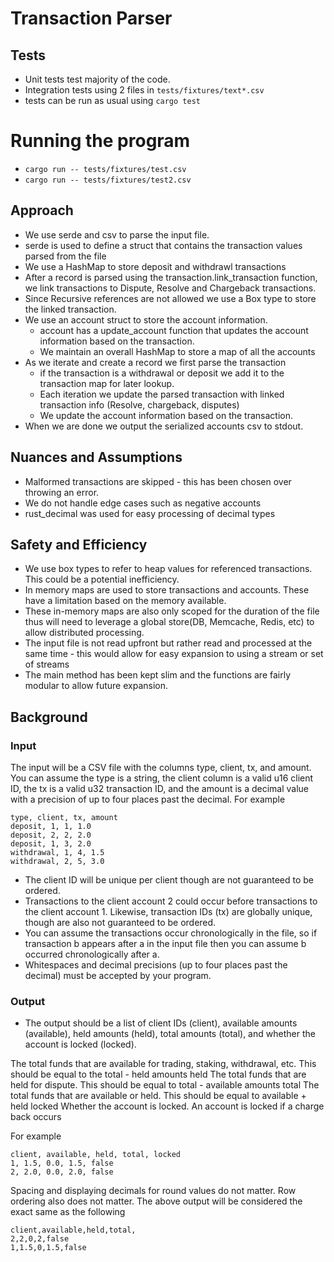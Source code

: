 # Transaction Parser

## Tests
- Unit tests test majority of the code.
- Integration tests using 2 files in `tests/fixtures/text*.csv`
- tests can be run as usual using `cargo test`

# Running the program
- `cargo run -- tests/fixtures/test.csv`
- `cargo run -- tests/fixtures/test2.csv`

## Approach
- We use serde and csv to parse the input file.
- serde is used to define a struct that contains the transaction values parsed from the file
- We use a HashMap to store deposit and withdrawl transactions
- After a record is parsed using the transaction.link_transaction function, we link transactions to Dispute, Resolve and Chargeback transactions.
- Since Recursive references are not allowed we use a Box type to store the linked transaction.
- We use an account struct to store the account information.
  - account has a update_account function that updates the account information based on the transaction.
  - We maintain an overall HashMap to store a map of all the accounts
- As we iterate and create a record we first parse the transaction
  - if the transaction is a withdrawal or deposit we add it to the transaction map for later lookup.
  - Each iteration we update the parsed transaction with linked transaction info (Resolve, chargeback, disputes)
  - We update the account information based on the transaction.
- When we are done we output the serialized accounts csv to stdout.

## Nuances and Assumptions
- Malformed transactions are skipped - this has been chosen over throwing an error.
- We do not handle edge cases such as negative accounts
- rust_decimal was used for easy processing of decimal types

## Safety and Efficiency
- We use box types to refer to heap values for referenced transactions. This could be a potential inefficiency.
- In memory maps are used to store transactions and accounts. These have a limitation based on the memory available.
- These in-memory maps are also only scoped for the duration of the file thus will need to leverage a global store(DB, Memcache, Redis, etc) to allow distributed processing.
- The input file is not read upfront but rather read and processed at the same time - this would allow for easy expansion to using a stream or set of streams
- The main method has been kept slim and the functions are fairly modular to allow future expansion.

## Background 
### Input
The input will be a CSV file with the columns type, client, tx, and amount. You can assume the type is a string, the client column is a valid u16 client ID, the tx is a valid u32 transaction ID, and the amount is a decimal value with a precision of up to four places past the decimal.
For example
```
type, client, tx, amount
deposit, 1, 1, 1.0
deposit, 2, 2, 2.0
deposit, 1, 3, 2.0
withdrawal, 1, 4, 1.5
withdrawal, 2, 5, 3.0
```
- The client ID will be unique per client though are not guaranteed to be ordered. 
- Transactions to the client account 2 could occur before transactions to the client account 1. Likewise, transaction IDs (tx) are globally unique, though are also not guaranteed to be ordered. 
- You can assume the transactions occur chronologically in the file, so if transaction b appears after a in the input file then you can assume b occurred chronologically after a. 
- Whitespaces and decimal precisions (up to four places past the decimal) must be accepted by your program.
### Output
- The output should be a list of client IDs (client), available amounts (available), held amounts (held), total amounts (total), and whether the account is locked (locked). 

The total funds that are available for trading, staking, withdrawal, etc. This should be equal to the total - held amounts
held
The total funds that are held for dispute. This should be equal to total - available amounts
total
The total funds that are available or held. This should be equal to available + held
locked
Whether the account is locked. An account is locked if a charge back occurs



For example
```
client, available, held, total, locked
1, 1.5, 0.0, 1.5, false
2, 2.0, 0.0, 2.0, false
```
Spacing and displaying decimals for round values do not matter. Row ordering also does not matter. The above output will be considered the exact same as the following
```
client,available,held,total,
2,2,0,2,false
1,1.5,0,1.5,false
```




